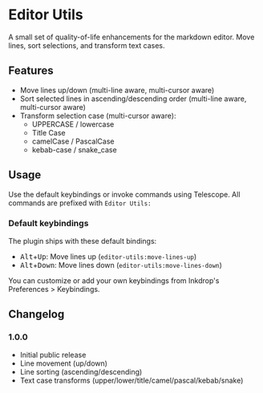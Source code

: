 # Editor Utils

A small set of quality-of-life enhancements for the markdown editor. Move lines, sort selections, and transform text cases.

## Features

- Move lines up/down (multi-line aware, multi-cursor aware)
- Sort selected lines in ascending/descending order (multi-line aware, multi-cursor aware)
- Transform selection case (multi-cursor aware):
    - UPPERCASE / lowercase
    - Title Case
    - camelCase / PascalCase
    - kebab-case / snake_case

## Usage

Use the default keybindings or invoke commands using Telescope. All commands are prefixed with `Editor Utils:`

### Default keybindings

The plugin ships with these default bindings:

- <kbd>Alt</kbd>+<kbd>Up</kbd>: Move lines up (`editor-utils:move-lines-up`)
- <kbd>Alt</kbd>+<kbd>Down</kbd>: Move lines down (`editor-utils:move-lines-down`)

You can customize or add your own keybindings from Inkdrop's Preferences > Keybindings.

## Changelog

### 1.0.0

- Initial public release
- Line movement (up/down)
- Line sorting (ascending/descending)
- Text case transforms (upper/lower/title/camel/pascal/kebab/snake)
